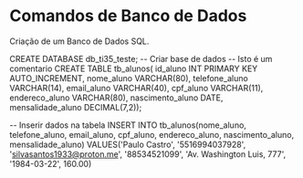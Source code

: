 # Comandos de Banco de Dados
Criação de um Banco de Dados SQL.

CREATE DATABASE db_ti35_teste; -- Criar base de dados
-- Isto é um comentario
CREATE TABLE tb_alunos(
    id_aluno          INT PRIMARY KEY AUTO_INCREMENT,
    nome_aluno        VARCHAR(80),
    telefone_aluno    VARCHAR(14),
    email_aluno       VARCHAR(40),
    cpf_aluno         VARCHAR(11),
    endereco_aluno    VARCHAR(80),
    nascimento_aluno  DATE,
    mensalidade_aluno DECIMAL(7,2));

  -- Inserir dados na tabela
    INSERT INTO tb_alunos(nome_aluno, telefone_aluno, email_aluno, cpf_aluno, endereco_aluno, nascimento_aluno,
     mensalidade_aluno)
VALUES('Paulo Castro', '5516994037928', 'silvasantos1933@proton.me', '88534521099', 'Av. Washington Luis, 777',
       '1984-03-22', 160.00)
